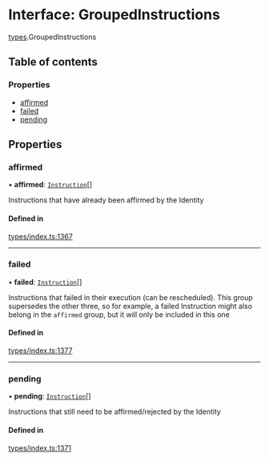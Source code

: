 # Interface: GroupedInstructions

[types](../wiki/types).GroupedInstructions

## Table of contents

### Properties

- [affirmed](../wiki/types.GroupedInstructions#affirmed)
- [failed](../wiki/types.GroupedInstructions#failed)
- [pending](../wiki/types.GroupedInstructions#pending)

## Properties

### affirmed

• **affirmed**: [`Instruction`](../wiki/api.entities.Instruction.Instruction)[]

Instructions that have already been affirmed by the Identity

#### Defined in

[types/index.ts:1367](https://github.com/PolymathNetwork/polymesh-sdk/blob/31dfa0dc/src/types/index.ts#L1367)

___

### failed

• **failed**: [`Instruction`](../wiki/api.entities.Instruction.Instruction)[]

Instructions that failed in their execution (can be rescheduled).
  This group supersedes the other three, so for example, a failed Instruction
  might also belong in the `affirmed` group, but it will only be included in this one

#### Defined in

[types/index.ts:1377](https://github.com/PolymathNetwork/polymesh-sdk/blob/31dfa0dc/src/types/index.ts#L1377)

___

### pending

• **pending**: [`Instruction`](../wiki/api.entities.Instruction.Instruction)[]

Instructions that still need to be affirmed/rejected by the Identity

#### Defined in

[types/index.ts:1371](https://github.com/PolymathNetwork/polymesh-sdk/blob/31dfa0dc/src/types/index.ts#L1371)
